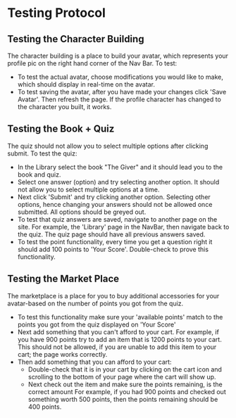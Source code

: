 # Testing Protocol 

## Testing the Character Building
The character building is a place to build your avatar, which represents your profile pic on the right hand corner
of the Nav Bar.
To test:
  * To test the actual avatar, choose modifications you would like to make, which should 
    display in real-time on the avatar.
  * To test saving the avatar, after you have made your changes click 'Save Avatar'. Then refresh the page.
    If the profile character has changed to the character you built, it works.

## Testing the Book + Quiz
  The quiz should not allow you to select multiple options after clicking submit. 
  To test the quiz:
  * In the Library select the book "The Giver" and it should lead you to the book and quiz. 
  * Select one answer (option) and try selecting another option. It should not allow you
    to select multiple options at a time.
  * Next click 'Submit' and try clicking another option. Selecting other options, hence changing
    your answers should not be allowed once submitted. All options should be greyed out.
  * To test that quiz answers are saved, navigate to another page on the site. For example,
    the 'Library' page in the NavBar, then navigate back to the quiz. The quiz page should have 
    all previous answers saved.
  * To test the point functionality, every time you get a question right it should add 100 points
    to 'Your Score'. Double-check to prove this functionality.

## Testing the Market Place
The marketplace is a place for you to buy additional accessories for your avatar-based 
on the number of points you got from the quiz. 
  * To test this functionality make sure your 'available points' match to the points you
    got from the quiz displayed on 'Your Score'
  * Next add something that you can't afford to your cart. For example, if you have 900 points
    try to add an item that is 1200 points to your cart. This should not be allowed, if you
    are unable to add this item to your cart; the page works correctly.
  * Then add something that you can afford to your cart:
      * Double-check that it is in your cart by clicking on the cart icon and scrolling to the bottom of your page
        where the cart will show up. 
      * Next check out the item and make sure the points remaining, is the correct amount
                  For example, if you had 900 points and checked out something worth 500 points,                     then the points remaining should be 400 points. 


